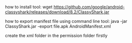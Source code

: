 how to install tool:
wget https://github.com/google/android-classyshark/releases/download/8.2/ClassyShark.jar



how to export manifest file using command line tool:
java -jar ClassyShark.jar -export file.apk AndroidManifest.xml


create the xml folder in the permission folder firstly



